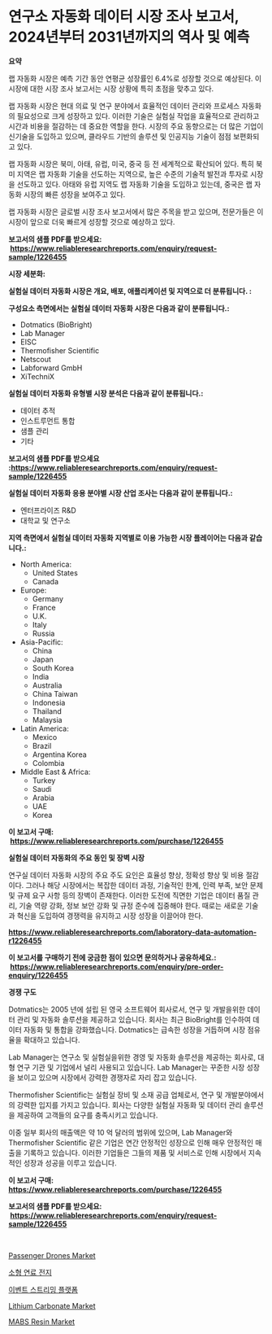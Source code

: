<p><h1>연구소 자동화 데이터 시장 조사 보고서, 2024년부터 2031년까지의 역사 및 예측</h1></p><p><strong>요약</strong></p>
<p><p>랩 자동화 시장은 예측 기간 동안 연평균 성장률인 6.4%로 성장할 것으로 예상된다. 이 시장에 대한 시장 조사 보고서는 시장 상황에 특히 초점을 맞추고 있다.</p><p>랩 자동화 시장은 현대 의료 및 연구 분야에서 효율적인 데이터 관리와 프로세스 자동화의 필요성으로 크게 성장하고 있다. 이러한 기술은 실험실 작업을 효율적으로 관리하고 시간과 비용을 절감하는 데 중요한 역할을 한다. 시장의 주요 동향으로는 더 많은 기업이 신기술을 도입하고 있으며, 클라우드 기반의 솔루션 및 인공지능 기술이 점점 보편화되고 있다.</p><p>랩 자동화 시장은 북미, 아태, 유럽, 미국, 중국 등 전 세계적으로 확산되어 있다. 특히 북미 지역은 랩 자동화 기술을 선도하는 지역으로, 높은 수준의 기술적 발전과 투자로 시장을 선도하고 있다. 아태와 유럽 지역도 랩 자동화 기술을 도입하고 있는데, 중국은 랩 자동화 시장의 빠른 성장을 보여주고 있다.</p><p>랩 자동화 시장은 글로벌 시장 조사 보고서에서 많은 주목을 받고 있으며, 전문가들은 이 시장이 앞으로 더욱 빠르게 성장할 것으로 예상하고 있다.</p></p>
<p><strong>보고서의 샘플 PDF를 받으세요: &nbsp;<a href="https://www.reliableresearchreports.com/enquiry/request-sample/1226455">https://www.reliableresearchreports.com/enquiry/request-sample/1226455</a></strong></p>
<p><strong>시장 세분화:</strong></p>
<p><strong> 실험실 데이터 자동화 시장은 개요, 배포, 애플리케이션 및 지역으로 더 분류됩니다. :</strong></p>
<p><strong>구성요소 측면에서는 실험실 데이터 자동화 시장은 다음과 같이 분류됩니다.:</strong></p>
<p><ul><li>Dotmatics (BioBright)</li><li>Lab Manager</li><li>EISC</li><li>Thermofisher Scientific</li><li>Netscout</li><li>Labforward GmbH</li><li>XiTechniX</li></ul></p>
<p><strong> 실험실 데이터 자동화 유형별 시장 분석은 다음과 같이 분류됩니다.:</strong></p>
<p><ul><li>데이터 추적</li><li>인스트루먼트 통합</li><li>샘플 관리</li><li>기타</li></ul></p>
<p><strong>보고서의 샘플 PDF를 받으세요 :<a href="https://www.reliableresearchreports.com/enquiry/request-sample/1226455">https://www.reliableresearchreports.com/enquiry/request-sample/1226455</a></strong></p>
<p><strong> 실험실 데이터 자동화 응용 분야별 시장 산업 조사는 다음과 같이 분류됩니다.:</strong></p>
<p><ul><li>엔터프라이즈 R&D</li><li>대학교 및 연구소</li></ul></p>
<p><strong>지역 측면에서 실험실 데이터 자동화 지역별로 이용 가능한 시장 플레이어는 다음과 같습니다.:</strong></p>
<p><ul>
    <li>
        North America:
        <ul>
            <li>United States</li>
            <li>Canada</li>
        </ul>
    </li>
    <li>
        Europe:
        <ul>
            <li>Germany</li>
            <li>France</li>
            <li>U.K.</li>
            <li>Italy</li>
            <li>Russia</li>
        </ul>
    </li>
    <li>
        Asia-Pacific:
        <ul>
            <li>China</li>
            <li>Japan</li>
            <li>South Korea</li>
            <li>India</li>
            <li>Australia</li>
            <li>China Taiwan</li>
            <li>Indonesia</li>
            <li>Thailand</li>
            <li>Malaysia</li>
        </ul>
    </li>
    <li>
        Latin America:
        <ul>
            <li>Mexico</li>
            <li>Brazil</li>
            <li>Argentina Korea</li>
            <li>Colombia</li>
        </ul>
    </li>
    <li>
        Middle East & Africa:
        <ul>
            <li>Turkey</li>
            <li>Saudi</li>
            <li>Arabia</li>
            <li>UAE</li>
            <li>Korea</li>
        </ul>
    </li>
    </ul></p>
<p><strong>이 보고서 구매: &nbsp;<a href="https://www.reliableresearchreports.com/purchase/1226455">https://www.reliableresearchreports.com/purchase/1226455</a></strong></p>
<p><strong>실험실 데이터 자동화의 주요 동인 및 장벽 시장</strong></p>
<p><p>연구실 데이터 자동화 시장의 주요 주도 요인은 효율성 향상, 정확성 향상 및 비용 절감이다. 그러나 해당 시장에서는 복잡한 데이터 과정, 기술적인 한계, 인력 부족, 보안 문제 및 규제 요구 사항 등의 장벽이 존재한다. 이러한 도전에 직면한 기업은 데이터 품질 관리, 기술 역량 강화, 정보 보안 강화 및 규정 준수에 집중해야 한다. 때로는 새로운 기술과 혁신을 도입하여 경쟁력을 유지하고 시장 성장을 이끌어야 한다.</p></p>
<p><strong><a href="https://www.reliableresearchreports.com/laboratory-data-automation-r1226455">https://www.reliableresearchreports.com/laboratory-data-automation-r1226455</a></strong></p>
<p><strong>이 보고서를 구매하기 전에 궁금한 점이 있으면 문의하거나 공유하세요.: &nbsp;<a href="https://www.reliableresearchreports.com/enquiry/pre-order-enquiry/1226455">https://www.reliableresearchreports.com/enquiry/pre-order-enquiry/1226455</a></strong></p>
<p><strong>경쟁 구도</strong></p>
<p><p>Dotmatics는 2005 년에 설립 된 영국 소프트웨어 회사로서, 연구 및 개발을위한 데이터 관리 및 자동화 솔루션을 제공하고 있습니다. 회사는 최근 BioBright를 인수하여 데이터 자동화 및 통합을 강화했습니다. Dotmatics는 급속한 성장을 거듭하며 시장 점유율을 확대하고 있습니다.</p><p>Lab Manager는 연구소 및 실험실을위한 경영 및 자동화 솔루션을 제공하는 회사로, 대형 연구 기관 및 기업에서 널리 사용되고 있습니다. Lab Manager는 꾸준한 시장 성장을 보이고 있으며 시장에서 강력한 경쟁자로 자리 잡고 있습니다.</p><p>Thermofisher Scientific는 실험실 장비 및 소재 공급 업체로서, 연구 및 개발분야에서의 강력한 입지를 가지고 있습니다. 회사는 다양한 실험실 자동화 및 데이터 관리 솔루션을 제공하여 고객들의 요구를 충족시키고 있습니다.</p><p>이중 일부 회사의 매출액은 약 10 억 달러의 범위에 있으며, Lab Manager와 Thermofisher Scientific 같은 기업은 연간 안정적인 성장으로 인해 매우 안정적인 매출을 기록하고 있습니다. 이러한 기업들은 그들의 제품 및 서비스로 인해 시장에서 지속적인 성장과 성공을 이루고 있습니다.</p></p>
<p><strong>이 보고서 구매: &nbsp; <a href="https://www.reliableresearchreports.com/purchase/1226455">https://www.reliableresearchreports.com/purchase/1226455</a></strong></p>
<p><strong>보고서의 샘플 PDF를 받으세요: &nbsp;<a href="https://www.reliableresearchreports.com/enquiry/request-sample/1226455">https://www.reliableresearchreports.com/enquiry/request-sample/1226455</a></strong><strong></strong></p>
<p>&nbsp;</p>
<p><p><a href="https://github.com/julyju69/Market-Research-Report-List-2/blob/main/passenger-drones-market.md">Passenger Drones Market</a></p><p><a href="https://github.com/JackieFauhey9089475/Market-Research-Report-List-1/blob/main/916457923587.md">소형 연료 전지</a></p><p><a href="https://github.com/Howaoole34545/Market-Research-Report-List-1/blob/main/570485023586.md">이벤트 스트리밍 플랫폼</a></p><p><a href="https://issuu.com/reportprime-2/docs/lithium-carbonate-market-size-2030.pptx">Lithium Carbonate Market</a></p><p><a href="https://issuu.com/reportprime-2/docs/mabs-resin-market-size-2030.pptx">MABS Resin Market</a></p></p>